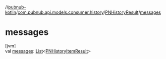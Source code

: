 //[pubnub-kotlin](../../../index.md)/[com.pubnub.api.models.consumer.history](../index.md)/[PNHistoryResult](index.md)/[messages](messages.md)

# messages

[jvm]\
val [messages](messages.md): [List](https://kotlinlang.org/api/latest/jvm/stdlib/kotlin.collections/-list/index.html)&lt;[PNHistoryItemResult](../-p-n-history-item-result/index.md)&gt;

